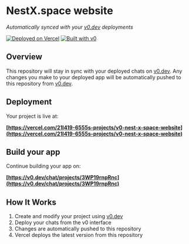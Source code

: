 # NestX.space website

*Automatically synced with your [v0.dev](https://v0.dev) deployments*

[![Deployed on Vercel](https://img.shields.io/badge/Deployed%20on-Vercel-black?style=for-the-badge&logo=vercel)](https://vercel.com/21l419-6555s-projects/v0-nest-x-space-website)
[![Built with v0](https://img.shields.io/badge/Built%20with-v0.dev-black?style=for-the-badge)](https://v0.dev/chat/projects/3WP19rnpRnc)

## Overview

This repository will stay in sync with your deployed chats on [v0.dev](https://v0.dev).
Any changes you make to your deployed app will be automatically pushed to this repository from [v0.dev](https://v0.dev).

## Deployment

Your project is live at:

**[https://vercel.com/21l419-6555s-projects/v0-nest-x-space-website](https://vercel.com/21l419-6555s-projects/v0-nest-x-space-website)**

## Build your app

Continue building your app on:

**[https://v0.dev/chat/projects/3WP19rnpRnc](https://v0.dev/chat/projects/3WP19rnpRnc)**

## How It Works

1. Create and modify your project using [v0.dev](https://v0.dev)
2. Deploy your chats from the v0 interface
3. Changes are automatically pushed to this repository
4. Vercel deploys the latest version from this repository